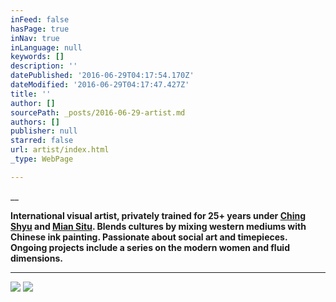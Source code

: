 ```yaml
---
inFeed: false
hasPage: true
inNav: true
inLanguage: null
keywords: []
description: ''
datePublished: '2016-06-29T04:17:54.170Z'
dateModified: '2016-06-29T04:17:47.427Z'
title: ''
author: []
sourcePath: _posts/2016-06-29-artist.md
authors: []
publisher: null
starred: false
url: artist/index.html
_type: WebPage

---
```

__

**International visual artist, privately trained for 25+ years under [Ching Shyu][0] and [Mian Situ][1]. Blends cultures by mixing western mediums with Chinese ink painting. Passionate about social art and timepieces. Ongoing projects include a series on the modern women and fluid dimensions.**

****
![](https://the-grid-user-content.s3-us-west-2.amazonaws.com/93feb28e-b46a-476f-8548-5a42e66cc49f.jpg)
![](https://the-grid-user-content.s3-us-west-2.amazonaws.com/335db4d4-200d-4cc4-a2c5-a55a25c5f9a4.jpg)

[0]: http://celebrationfineart.com/ching/bio/bio.html
[1]: http://miansitu.net/